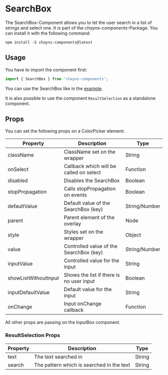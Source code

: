 # SearchBox #

The SearchBox-Component allows you to let the user search in a list of strings and select one.
It is part of the *chayns-components*-Package. You can install it with the following command:

    npm install -S chayns-components@latest

## Usage ##

You have to import the component first:

```jsx harmony
import { SearchBox } from 'chayns-components';
```

You can use the SearchBox like in the [example](https://github.com/TobitSoftware/chayns-components/blob/master/examples/react-chayns-searchbox/Example.jsx).

It is also possible to use the component `ResultSelection` as a standalone component.

## Props ##
You can set the following props on a ColorPicker element:

| Property              | Description                                   | Type          |
|-----------------------|-----------------------------------------------|---------------|
| className             | ClassName set on the wrapper                  | String        |
| onSelect              | Callback which will be called on select       | Function      |
| disabled              | Disables the SearchBox                        | Boolean       |
| stopPropagation       | Calls stopPropagation on events               | Boolean       |
| defaultValue          | Default value of the SearchBox (key)          | String/Number |
| parent                | Parent element of the overlay                 | Node          |
| style                 | Styles set on the wrapper                     | Object        |
| value                 | Controlled value of the SearchBox (key)       | String/Number |
| inputValue            | Controlled value for the input                | String        |
| showListWithoutInput  | Shows the list if there is no user input      | Boolean       |
| inputDefaultValue     | Default value for the input                   | String        |
| onChange              | Input onChange callback                       | Function      |

All other props are passing on the InputBox component.

### ResultSelection Props

| Property      | Description                                   | Type       |
|---------------|-----------------------------------------------|------------|
| text          | The text searched in                          | String     |
| search        | The pattern which is searched in the text     | String     |
